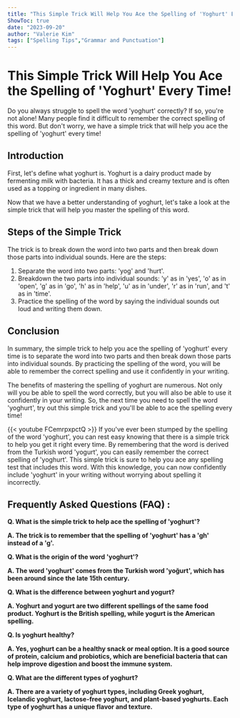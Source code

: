 ```yaml
---
title: "This Simple Trick Will Help You Ace the Spelling of 'Yoghurt' Every Time!"
ShowToc: true 
date: "2023-09-20"
author: "Valerie Kim" 
tags: ["Spelling Tips","Grammar and Punctuation"]
---
```

# This Simple Trick Will Help You Ace the Spelling of 'Yoghurt' Every Time!

Do you always struggle to spell the word 'yoghurt' correctly? If so, you're not alone! Many people find it difficult to remember the correct spelling of this word. But don't worry, we have a simple trick that will help you ace the spelling of 'yoghurt' every time!

## Introduction

First, let's define what yoghurt is. Yoghurt is a dairy product made by fermenting milk with bacteria. It has a thick and creamy texture and is often used as a topping or ingredient in many dishes.

Now that we have a better understanding of yoghurt, let's take a look at the simple trick that will help you master the spelling of this word.

## Steps of the Simple Trick

The trick is to break down the word into two parts and then break down those parts into individual sounds. Here are the steps:

1. Separate the word into two parts: 'yog' and 'hurt'.
2. Breakdown the two parts into individual sounds: 'y' as in 'yes', 'o' as in 'open', 'g' as in 'go', 'h' as in 'help', 'u' as in 'under', 'r' as in 'run', and 't' as in 'time'.
3. Practice the spelling of the word by saying the individual sounds out loud and writing them down.

## Conclusion

In summary, the simple trick to help you ace the spelling of 'yoghurt' every time is to separate the word into two parts and then break down those parts into individual sounds. By practicing the spelling of the word, you will be able to remember the correct spelling and use it confidently in your writing.

The benefits of mastering the spelling of yoghurt are numerous. Not only will you be able to spell the word correctly, but you will also be able to use it confidently in your writing. So, the next time you need to spell the word 'yoghurt', try out this simple trick and you'll be able to ace the spelling every time!

{{< youtube FCemrpxpctQ >}} 
If you've ever been stumped by the spelling of the word 'yoghurt', you can rest easy knowing that there is a simple trick to help you get it right every time. By remembering that the word is derived from the Turkish word 'yogurt', you can easily remember the correct spelling of 'yoghurt'. This simple trick is sure to help you ace any spelling test that includes this word. With this knowledge, you can now confidently include 'yoghurt' in your writing without worrying about spelling it incorrectly.

## Frequently Asked Questions (FAQ) :
**Q. What is the simple trick to help ace the spelling of 'yoghurt'?**

**A. The trick is to remember that the spelling of 'yoghurt' has a 'gh' instead of a 'g'.**

**Q. What is the origin of the word 'yoghurt'?**

**A. The word 'yoghurt' comes from the Turkish word 'yoğurt', which has been around since the late 15th century.**

**Q. What is the difference between yoghurt and yogurt?**

**A. Yoghurt and yogurt are two different spellings of the same food product. Yoghurt is the British spelling, while yogurt is the American spelling.**

**Q. Is yoghurt healthy?**

**A. Yes, yoghurt can be a healthy snack or meal option. It is a good source of protein, calcium and probiotics, which are beneficial bacteria that can help improve digestion and boost the immune system.**

**Q. What are the different types of yoghurt?**

**A. There are a variety of yoghurt types, including Greek yoghurt, Icelandic yoghurt, lactose-free yoghurt, and plant-based yoghurts. Each type of yoghurt has a unique flavor and texture.**





